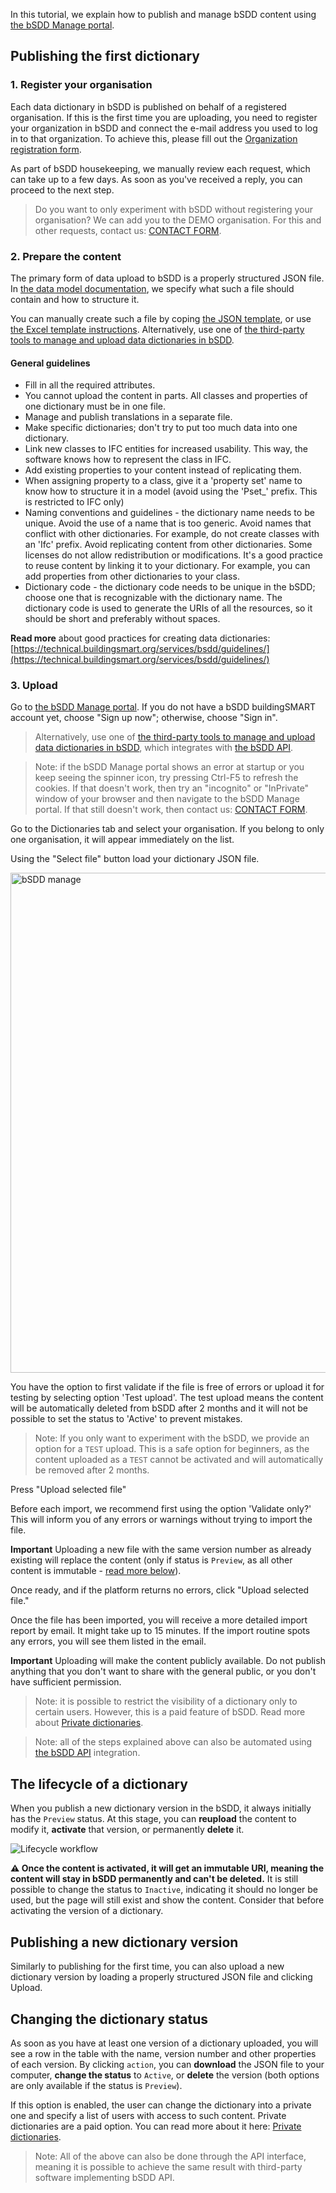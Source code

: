 In this tutorial, we explain how to publish and manage bSDD content using [the bSDD Manage portal](https://manage.bsdd.buildingsmart.org/).

## Publishing the first dictionary

<h3 id="register">1. Register your organisation</h3>

Each data dictionary in bSDD is published on behalf of a registered organisation. If this is the first time you are uploading, you need to register your organization in bSDD and connect the e-mail address you used to log in to that organization. To achieve this, please fill out the <a href="https://bsi-technicalservices.atlassian.net/servicedesk/customer/portal/3/group/4/create/25">Organization registration form</a>.

As part of bSDD housekeeping, we manually review each request, which can take up to a few days. As soon as you've received a reply, you can proceed to the next step.

> Do you want to only experiment with bSDD without registering your organisation? We can add you to the DEMO organisation. For this and other requests, contact us: [CONTACT FORM](https://share.hsforms.com/1RtgbtGyIQpCd7Cdwt2l67A2wx5h).

<h3 id="prepare">2. Prepare the content</h3>

The primary form of data upload to bSDD is a properly structured JSON file. In [the data model documentation](https://technical.buildingsmart.org/services/bsdd/data-structure/), we specify what such a file should contain and how to structure it.

You can manually create such a file by coping <a href="https://github.com/buildingSMART/bSDD/blob/master/Model/Import%20Model/bsdd-import-model.json">the JSON template</a>, or use <a href="https://github.com/buildingSMART/bSDD/tree/master/Model/Import%20Model/spreadsheet-import">the Excel template instructions</a>. Alternatively, use one of <a href="https://technical.buildingsmart.org/resources/software-implementations/?filter_5=bSDD+submit%2Fmanage&amp;mode=any">the third-party tools to manage and upload data dictionaries in bSDD</a>.

#### General guidelines

- Fill in all the required attributes.
- You cannot upload the content in parts. All classes and properties of one dictionary must be in one file.
- Manage and publish translations in a separate file.
- Make specific dictionaries; don't try to put too much data into one dictionary.
- Link new classes to IFC entities for increased usability. This way, the software knows how to represent the class in IFC.
- Add existing properties to your content instead of replicating them.
- When assigning property to a class, give it a 'property set' name to know how to structure it in a model (avoid using the 'Pset_' prefix. This is restricted to IFC only)
- Naming conventions and guidelines - the dictionary name needs to be unique. Avoid the use of a name that is too generic. Avoid names that conflict with other dictionaries. For example, do not create classes with an 'Ifc' prefix. Avoid replicating content from other dictionaries. Some licenses do not allow redistribution or modifications. It's a good practice to reuse content by linking it to your dictionary. For example, you can add properties from other dictionaries to your class. 
- Dictionary code - the dictionary code needs to be unique in the bSDD; choose one that is recognizable with the dictionary name. The dictionary code is used to generate the URIs of all the resources, so it should be short and preferably without spaces. 

**Read more** about good practices for creating data dictionaries: [https://technical.buildingsmart.org/services/bsdd/guidelines/](https://technical.buildingsmart.org/services/bsdd/guidelines/)

<h3 id="upload">3. Upload</h3>

Go to [the bSDD Manage portal](https://manage.bsdd.buildingsmart.org/). If you do not have a bSDD buildingSMART account yet, choose "Sign up now"; otherwise, choose "Sign in".

> Alternatively, use one of <a href="https://technical.buildingsmart.org/resources/software-implementations/?filter_5=bSDD+submit%2Fmanage&amp;mode=any">the third-party tools to manage and upload data dictionaries in bSDD</a>, which integrates with <a href="https://app.swaggerhub.com/apis/buildingSMART/Dictionaries/v1">the bSDD API</a>.

> Note: if the bSDD Manage portal shows an error at startup or you keep seeing the spinner icon, try pressing Ctrl-F5 to refresh the cookies. If that doesn't work, then try an "incognito" or "InPrivate" window of your browser and then navigate to the bSDD Manage portal. If that still doesn't work, then contact us: [CONTACT FORM](https://share.hsforms.com/1RtgbtGyIQpCd7Cdwt2l67A2wx5h).

Go to the Dictionaries tab and select your organisation. If you belong to only one organisation, it will appear immediately on the list.

Using the "Select file" button load your dictionary JSON file.

<img src="https://raw.githubusercontent.com/buildingSMART/bSDD/master/Documentation/graphics/bSDD%20management%20portal.png" alt="bSDD manage" style="width: 800px" />

You have the option to first validate if the file is free of errors or upload it for testing by selecting option 'Test upload'. The test upload means the content will be automatically deleted from bSDD after 2 months and it will not be possible to set the status to 'Active' to prevent mistakes.

> Note: If you only want to experiment with the bSDD, we provide an option for a `TEST` upload. This is a safe option for beginners, as the content uploaded as a `TEST` cannot be activated and will automatically be removed after 2 months.

Press "Upload selected file"

Before each import, we recommend first using the option 'Validate only?' This will inform you of any errors or warnings without trying to import the file.

**Important** Uploading a new file with the same version number as already existing will replace the content (only if status is `Preview`, as all other content is immutable - [read more below](#the-lifecycle-of-a-dictionary)).

Once ready, and if the platform returns no errors, click "Upload selected file."

Once the file has been imported, you will receive a more detailed import report by email. It might take up to 15 minutes. If the import routine spots any errors, you will see them listed in the email.

**Important** Uploading will make the content publicly available. Do not publish anything that you don't want to share with the general public, or you don't have sufficient permission. 

> Note: it is possible to restrict the visibility of a dictionary only to certain users. However, this is a paid feature of bSDD. Read more about [Private dictionaries](https://technical.buildingsmart.org/services/bsdd/private-dictionaries/).

> Note: all of the steps explained above can also be automated using <a href="https://app.swaggerhub.com/apis/buildingSMART/Dictionaries/v1">the bSDD API</a> integration.

<h2 id="dictionary-lifecycle">The lifecycle of a dictionary</h2>

When you publish a new dictionary version in the bSDD, it always initially has the `Preview` status. At this stage, you can **reupload** the content to modify it, **activate** that version, or permanently **delete** it.

<img src="https://raw.githubusercontent.com/buildingSMART/bSDD/master/Documentation/graphics/Content_lifecycle_workflow.jpg" alt="Lifecycle workflow" />

**⚠️ Once the content is activated, it will get an immutable URI, meaning the content will stay in bSDD permanently and can't be deleted.** It is still possible to change the status to `Inactive`, indicating it should no longer be used, but the page will still exist and show the content. Consider that before activating the version of a dictionary.

<h2 id="dictionary-reupload">Publishing a new dictionary version</h2>

Similarly to publishing for the first time, you can also upload a new dictionary version by loading a properly structured JSON file and clicking Upload.

<h2 id="dictionary-status">Changing the dictionary status</h2>

As soon as you have at least one version of a dictionary uploaded, you will see a row in the table with the name, version number and other properties of each version. By clicking `action`, you can **download** the JSON file to your computer, **change the status** to `Active`, or **delete** the version (both options are only available if the status is `Preview`).

If this option is enabled, the user can change the dictionary into a private one and specify a list of users with access to such content. Private dictionaries are a paid option. You can read more about it here: [Private dictionaries](https://technical.buildingsmart.org/services/bsdd/private-dictionaries/).

> Note: All of the above can also be done through the API interface, meaning it is possible to achieve the same result with third-party software implementing bSDD API. 
